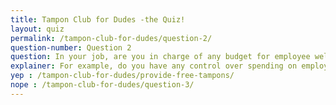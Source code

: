 ```yaml
---
title: Tampon Club for Dudes -the Quiz!
layout: quiz
permalink: /tampon-club-for-dudes/question-2/
question-number: Question 2
question: In your job, are you in charge of any budget for employee well-being?
explainer: For example, do you have any control over spending on employee welfare issues? are you in charge of facilities? are you in a position to institute free sanitary products at your company?
yep : /tampon-club-for-dudes/provide-free-tampons/
nope : /tampon-club-for-dudes/question-3/
---
```


